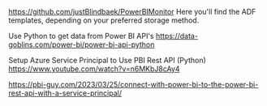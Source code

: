 https://github.com/justBlindbaek/PowerBIMonitor
Here you'll find the ADF templates, depending on your preferred storage method. 

Use Python to get data from Power BI API's
https://data-goblins.com/power-bi/power-bi-api-python

Setup Azure Service Principal to Use PBI Rest API (Python)
https://www.youtube.com/watch?v=n6MKbJ8cAy4


https://pbi-guy.com/2023/03/25/connect-with-power-bi-to-the-power-bi-rest-api-with-a-service-principal/